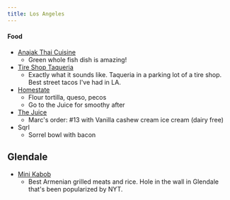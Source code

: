 ```yaml
---
title: Los Angeles
---
```


#### Food

- [Anajak Thai Cuisine](https://maps.app.goo.gl/KDW1ZwQBmBPpUYYWA?g_st=ic)
    - Green whole fish dish is amazing!
- [Tire Shop Taqueria](https://maps.app.goo.gl/aq7eSpqzh9GnX5vr7?g_st=ic)
    - Exactly what it sounds like. Taqueria in a parking lot of a tire shop. Best street tacos I've had in LA.
- [Homestate](https://maps.app.goo.gl/s4uEpMDgdWtFsBCz8)
    - Flour tortilla, queso, pecos
    - Go to the Juice for smoothy after
- [The Juice](https://maps.app.goo.gl/gmNkYjc1VW7fs1Pk6)
    - Marc's order: #13 with Vanilla cashew cream ice cream (dairy free)
- Sqrl
    - Sorrel bowl with bacon


## Glendale 

- [Mini Kabob](https://maps.app.goo.gl/x9uxseVHHCkEoY1T8?g_st=ic)
	- Best Armenian grilled meats and rice. Hole in the wall in Glendale that's been popularized by NYT.